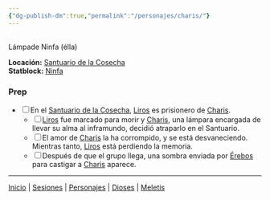 ```yaml
---
{"dg-publish-dm":true,"permalink":"/personajes/charis/"}
---
```


<p><span><div data-callout-metadata="" data-callout-fold="" data-callout="info" class="callout node-insert-event"><div class="callout-title" dir="auto"><div class="callout-icon"><svg width="16" height="16"></svg></div><div class="callout-title-inner">Lámpade Ninfa (élla)</div></div><div class="callout-content">
<p dir="auto"><strong>Locación:</strong> <a data-tooltip-position="top" aria-label="Lugares/Santuario de la Cosecha.md" data-href="Lugares/Santuario de la Cosecha.md" href="Lugares/Santuario de la Cosecha.md" class="internal-link" target="_blank" rel="noopener nofollow">Santuario de la Cosecha</a><br>
<strong>Statblock:</strong> <a data-tooltip-position="top" aria-label="Statblocks/Ninfa.md" data-href="Statblocks/Ninfa.md" href="Statblocks/Ninfa.md" class="internal-link" target="_blank" rel="noopener nofollow">Ninfa</a></p>
</div></div></span></p><h3><span>Prep</span></h3><div><ul class="contains-task-list"><li data-task=" " class="dataview task-list-item"><input type="checkbox" class="dataview task-list-item-checkbox"><span>En el <a data-tooltip-position="top" aria-label="Lugares/Santuario de la Cosecha" data-href="Lugares/Santuario de la Cosecha" href="Lugares/Santuario de la Cosecha" class="internal-link" target="_blank" rel="noopener nofollow">Santuario de la Cosecha</a>, <a data-tooltip-position="top" aria-label="Personajes/Liros" data-href="Personajes/Liros" href="Personajes/Liros" class="internal-link" target="_blank" rel="noopener nofollow">Liros</a> es prisionero de <a data-tooltip-position="top" aria-label="Personajes/Charis" data-href="Personajes/Charis" href="Personajes/Charis" class="internal-link" target="_blank" rel="noopener nofollow">Charis</a>.</span><ul class="contains-task-list"><li data-task=" " class="dataview task-list-item"><input type="checkbox" class="dataview task-list-item-checkbox"><span><a data-tooltip-position="top" aria-label="Personajes/Liros" data-href="Personajes/Liros" href="Personajes/Liros" class="internal-link" target="_blank" rel="noopener nofollow">Liros</a> fue marcado para morir y <a data-tooltip-position="top" aria-label="Personajes/Charis" data-href="Personajes/Charis" href="Personajes/Charis" class="internal-link" target="_blank" rel="noopener nofollow">Charis</a>, una lámpara encargada de llevar su alma al inframundo, decidió atraparlo en el Santuario.</span></li><li data-task=" " class="dataview task-list-item"><input type="checkbox" class="dataview task-list-item-checkbox"><span>El amor de <a data-tooltip-position="top" aria-label="Personajes/Charis" data-href="Personajes/Charis" href="Personajes/Charis" class="internal-link" target="_blank" rel="noopener nofollow">Charis</a> la ha corrompido, y se está desvaneciendo. Mientras tanto, <a data-tooltip-position="top" aria-label="Personajes/Liros" data-href="Personajes/Liros" href="Personajes/Liros" class="internal-link" target="_blank" rel="noopener nofollow">Liros</a> está perdiendo la memoria.</span></li><li data-task=" " class="dataview task-list-item"><input type="checkbox" class="dataview task-list-item-checkbox"><span>Después de que el grupo llega, una sombra enviada por <a data-tooltip-position="top" aria-label="Personajes/Érebos" data-href="Personajes/Érebos" href="Personajes/Érebos" class="internal-link" target="_blank" rel="noopener nofollow">Érebos</a> para castigar a <a data-tooltip-position="top" aria-label="Personajes/Charis" data-href="Personajes/Charis" href="Personajes/Charis" class="internal-link" target="_blank" rel="noopener nofollow">Charis</a> aparece.</span></li></ul></li></ul></div><p><span><hr></span></p><p><span><a data-tooltip-position="top" aria-label="Almanaque/Inicio" data-href="Almanaque/Inicio" href="Almanaque/Inicio" class="internal-link" target="_blank" rel="noopener nofollow">Inicio</a> | <a data-tooltip-position="top" aria-label="Almanaque/Sesiones" data-href="Almanaque/Sesiones" href="Almanaque/Sesiones" class="internal-link" target="_blank" rel="noopener nofollow">Sesiones</a> | <a data-tooltip-position="top" aria-label="Almanaque/Personajes" data-href="Almanaque/Personajes" href="Almanaque/Personajes" class="internal-link" target="_blank" rel="noopener nofollow">Personajes</a> | <a data-tooltip-position="top" aria-label="Almanaque/Dioses" data-href="Almanaque/Dioses" href="Almanaque/Dioses" class="internal-link" target="_blank" rel="noopener nofollow">Dioses</a> | <a data-tooltip-position="top" aria-label="Lugares/Meletis" data-href="Lugares/Meletis" href="Lugares/Meletis" class="internal-link" target="_blank" rel="noopener nofollow">Meletis</a> </span></p>